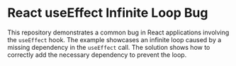 # React useEffect Infinite Loop Bug

This repository demonstrates a common bug in React applications involving the `useEffect` hook.  The example showcases an infinite loop caused by a missing dependency in the `useEffect` call. The solution shows how to correctly add the necessary dependency to prevent the loop.